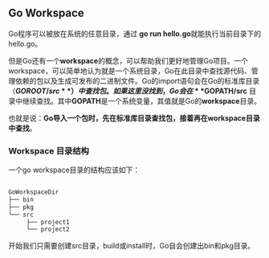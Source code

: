 ## Go Workspace
Go程序可以被放在系统的任意目录，通过 **go run hello.go**就能执行当前目录下的hello.go。

但是Go还有一个**workspace**的概念，可以帮助我们更好地管理Go项目。一个workspace，可以简单地认为就是一个系统目录，Go在此目录中查找源代码、管理依赖的包以及生成可发布的二进制文件。Go的import语句会在Go的标准库目录（**$GOROOT/src**）中查找包。如果这里没找到，Go会在 **$GOPATH/src** 目录中继续查找。其中**GOPATH**是一个系统变量，其值就是Go的**workspace**目录。

也就是说：**Go导入一个包时，先在标准库目录查找包，接着再在workspace目录中查找**。

### Workspace 目录结构
一个go workspace目录的结构应该如下：
```Go

GoWorkspaceDir
├── bin
├── pkg
└── src
     ├── project1
     └── project2

```
开始我们只需要创建src目录，build或install时，Go自会创建出bin和pkg目录。
